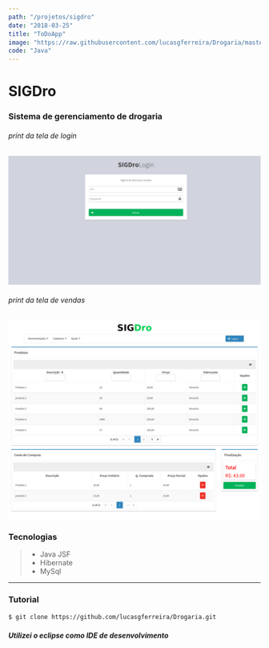 ```yaml
---
path: "/projetos/sigdro"
date: "2018-03-25"
title: "ToDoApp"
image: "https://raw.githubusercontent.com/lucasgferreira/Drogaria/master/screen/vendas.png"
code: "Java"
---
```


# SIGDro
### Sistema de gerenciamento de drogaria
###### print da tela de login
![print da tela do sistema](https://raw.githubusercontent.com/lucasgferreira/Drogaria/master/screen/login.png)

###### print da tela de vendas
![print da tela do sistema](https://raw.githubusercontent.com/lucasgferreira/Drogaria/master/screen/vendas.png)

### Tecnologias
  
>  - Java JSF  
>  - Hibernate
>  - MySql
----------
### Tutorial

```sh
$ git clone https://github.com/lucasgferreira/Drogaria.git
```

##### Utilizei o eclipse como IDE de desenvolvimento
